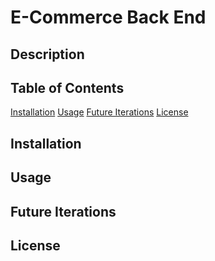 # E-Commerce Back End 

## Description 

## Table of Contents

[Installation](#installation)
[Usage](#usage)
[Future Iterations](#future-iterations)
[License](#license)

## Installation 

## Usage

## Future Iterations 

## License 